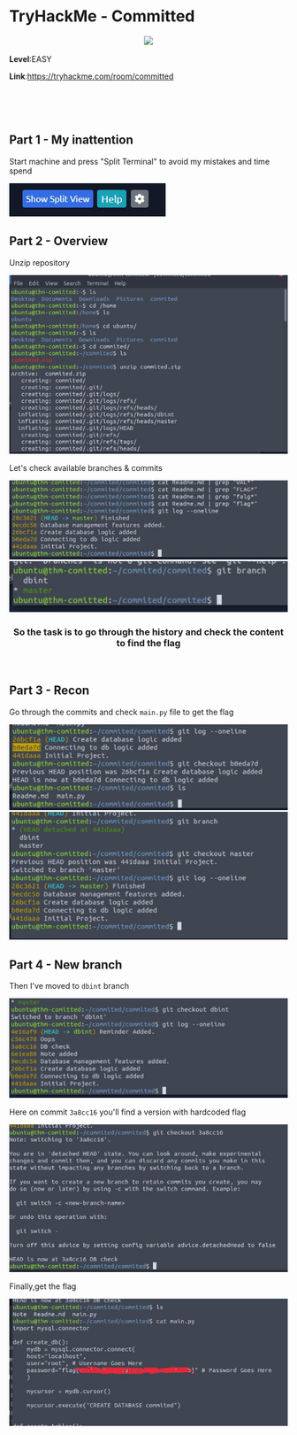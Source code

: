 # TryHackMe - Committed

<div align="center">

<img src="https://assets.tryhackme.com/img/banners/default_tryhackme.png">

</div>

<p><b>Level</b>:EASY</p>

<p><b>Link</b>:<a href="https://tryhackme.com/room/committed">https://tryhackme.com/room/committed</a></p>

<br/><br/><br/>


## Part 1 - My inattention

Start machine and press "Split Terminal" to avoid my mistakes and time spend 

<img src="./split.jpg">

## Part 2 - Overview

Unzip repository

<img src="./unzip.jpg"></br>

Let's check available branches & commits

<img src="./overview0.jpg"></br>
<img src="./branch.jpg"></br>


<div align="center">

### So the task is to go through the history and check the content to find the flag 

</div></br>

## Part 3 - Recon

Go through the commits and check <code>main.py</code> file to get the flag

<img src="./walk.jpg"></br>
<img src="./still_master.jpg"></br>

## Part 4 - New branch

Then I've moved to <code>dbint</code> branch

<img src="./newbranch.jpg"></br>

Here on commit <code>3a8cc16</code> you'll find a version with hardcoded flag

<img src="./true.jpg"></br>

Finally,get the flag

<img src="./flag.jpg"></br>
